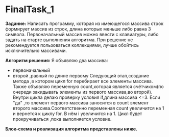 # FinalTask_1
**Задание:** 
Написать программу, которая из имеющегося массива строк формирует массив из строк, длина которых меньше либо равна 3 символа. Первоначальный массив можно ввести с клавиатуры, либо задать на старте выполнения алгоритма. При решение не рекомендуется пользоваться коллекциями, лучше обойтись исключительно массивами.

**Алгоритм решения:**
Я объявляю два массива:
* первоначальный
* второй ,равный по длине первому
Следующий этап,создание метода ,в котором цикл for перебирает все элементы массива. Также объявляю переменную count,которая является счётчиком(по очереди закидывать элементы из первого массива,во второй).
Внутри цикла делаю проверку условия if,длина массива <=3. Если "да" ,то элемент первого массива заносится в count элемент второго массива.Соответственно переменная count увеличится на 1 и вернется к циклу for. В нём i увеличится на 1. Цикл будет прокручиваться ,пока выполняется условие.

**Блок-схема и реализация алгоритма представлены ниже.**